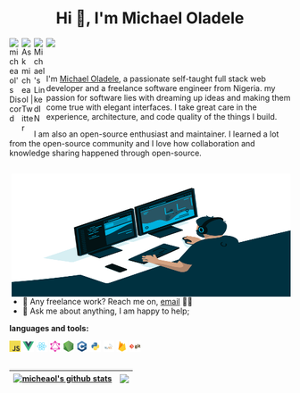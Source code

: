 <h1 align="center">Hi 👋, I'm Michael Oladele</h1>


<a href="https://discord.gg/micheaol">
  <img align="left" alt="micheaol's Discord" width="22px" src="https://raw.githubusercontent.com/peterthehan/peterthehan/master/assets/discord.svg" />
</a>
<a href="https://twitter.com/micheaol">
  <img align="left" alt="Ask micheaol | Twitter" width="22px" src="https://raw.githubusercontent.com/peterthehan/peterthehan/master/assets/twitter.svg" />
</a>
<a href="https://www.linkedin.com/in/micheaol/">
  <img align="left" alt="Michael's LinkedIN" width="22px" src="https://raw.githubusercontent.com/peterthehan/peterthehan/master/assets/linkedin.svg" />
</a>


![](https://visitor-badge.glitch.me/badge?page_id=micheaol)

<br />

I'm [Michael Oladele](https://github.com/micheaol/), a passionate self-taught full stack web developer and a freelance software engineer from Nigeria. my passion for software lies with dreaming up ideas and making them come true with elegant interfaces. I take great care in the experience, architecture, and code quality of the things I build.

I am also an open-source enthusiast and maintainer. I learned a lot from the open-source community and I love how collaboration and knowledge sharing happened through open-source.

##
<div>
      <img align="right" alt="GIF" src="https://github.com/micheaol/micheaol/blob/main/gif/code.gif?raw=true" width="500" height="220" />
  
</div>


  
  
- :incoming_envelope: Any freelance work? Reach me on, [email](mailto:micheaol@gmail.com) :raising_hand_man:
- 💬 Ask me about anything, I am happy to help;

**languages and tools:**  

<code><img height="20" src="https://raw.githubusercontent.com/github/explore/80688e429a7d4ef2fca1e82350fe8e3517d3494d/topics/javascript/javascript.png"></code>
<code><img height="20" src="https://raw.githubusercontent.com/github/explore/80688e429a7d4ef2fca1e82350fe8e3517d3494d/topics/vue/vue.png"></code>
<code><img height="20" src="https://raw.githubusercontent.com/github/explore/80688e429a7d4ef2fca1e82350fe8e3517d3494d/topics/react/react.png"></code>
<code><img height="20" src="https://raw.githubusercontent.com/github/explore/5c058a388828bb5fde0bcafd4bc867b5bb3f26f3/topics/graphql/graphql.png"></code>
<code><img height="20" src="https://raw.githubusercontent.com/github/explore/80688e429a7d4ef2fca1e82350fe8e3517d3494d/topics/nodejs/nodejs.png"></code>
<code><img height="20" src="https://raw.githubusercontent.com/github/explore/80688e429a7d4ef2fca1e82350fe8e3517d3494d/topics/cpp/cpp.png"></code>
<code><img height="20" src="https://raw.githubusercontent.com/github/explore/80688e429a7d4ef2fca1e82350fe8e3517d3494d/topics/python/python.png"></code>
<code><img height="20" src="https://raw.githubusercontent.com/github/explore/80688e429a7d4ef2fca1e82350fe8e3517d3494d/topics/mysql/mysql.png"></code>
<code><img height="20" src="https://raw.githubusercontent.com/github/explore/80688e429a7d4ef2fca1e82350fe8e3517d3494d/topics/firebase/firebase.png"></code>
<code><img height="20" src="https://raw.githubusercontent.com/github/explore/80688e429a7d4ef2fca1e82350fe8e3517d3494d/topics/git/git.png"></code>

##


##
<a href="https://github.com/micheaol/github-readme-stats"><img align="center" src="https://github-readme-stats.vercel.app/api?username=micheaol&show_icons=true&include_all_commits=true&theme=buefy&hide_border=true" alt="micheaol's github stats" /></a> | <a href="https://github.com/micheaol/github-readme-stats"><img align="center" src="https://github-readme-stats.vercel.app/api/top-langs/?username=micheaol&layout=compact&theme=buefy&hide_border=true" /></a> |
| ------------- | ------------- |

<!--START_SECTION:waka-->
<!--END_SECTION:waka-->


<br />
<br />

